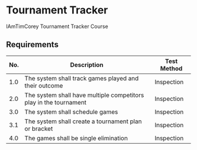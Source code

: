 # Tournament Tracker
IAmTimCorey Tournament Tracker Course


## Requirements 

No.     | Description | Test Method
---------|--------|------
1.0 | The system shall track games played and their outcome | Inspection
2.0 | The system shall have multiple competitors play in the tournament | Inspection
3.0 | The system shall schedule games | Inspection
3.1 | The system shall create a tournament plan or bracket | Inspection
4.0 | The games shall be single elimination | Inspection |


